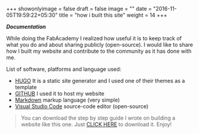 +++
showonlyimage = false
draft = false
image = ""
date = "2016-11-05T19:59:22+05:30"
title = "how i built this site"
weight = 14
+++
<!--more-->

**_Documentation_**

While doing the FabAcademy I realized how useful it is to keep track of what you do and about sharing publicly (open-source). 
I would like to share how I built my website and contribute to the community as it has done with me.

List of software, platforms and language used:
* [HUGO](https://gohugo.io//) It is a static site generator and I used one of their themes as a template
* [GITHUB](https://github.com//) I used it to host my website
* [Markdown](https://en.wikipedia.org/wiki/Markdown) markup language (very simple)
* [Visual Studio Code](https://code.visualstudio.com/) source-code editor (open-source)

> You can download the step by step guide I wrote on building a website like this one. Just [CLICK HERE](/img/website-documentation/HUGO-and-Github-website-steps.pdf) to download it. Enjoy!